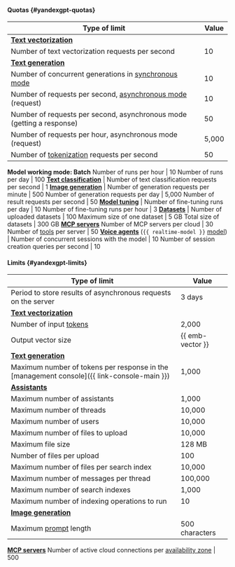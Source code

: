 #### Quotas {#yandexgpt-quotas}

Type of limit | Value
----- | -----
**[Text vectorization](../ai-studio/concepts/embeddings.md)** |
Number of text vectorization requests per second | 10
**[Text generation](../ai-studio/concepts/generation/index.md)** |
Number of concurrent generations in [synchronous mode](../ai-studio/concepts/generation/index.md#working-mode) | 10
Number of requests per second, [asynchronous mode](../ai-studio/concepts/generation/index.md#working-mode) (request) | 10
Number of requests per second, asynchronous mode (getting a response) | 50
Number of requests per hour, asynchronous mode (request) | 5,000
Number of [tokenization](../ai-studio/text-generation/api-ref/grpc/Tokenizer/index.md) requests per second | 50
**Model working mode: Batch**
Number of runs per hour | 10
Number of runs per day | 100
**[Text classification](../ai-studio/concepts/classifier/index.md)** |
Number of text classification requests per second | 1
**[Image generation](../ai-studio/concepts/generation/index.md)** |
Number of generation requests per minute | 500
Number of generation requests per day | 5,000
Number of result requests per second | 50
**[Model tuning](../ai-studio/concepts/tuning/index.md)** |
Number of fine-tuning runs per day | 10
Number of fine-tuning runs per hour | 3
**[Datasets](../ai-studio/concepts/resources/dataset.md)** |
Number of uploaded datasets | 100 
Maximum size of one dataset | 5 GB
Total size of datasets | 300 GB
**[MCP servers](../ai-studio/concepts/mcp-hub/index.md#servers)**
Number of MCP servers per cloud | 30 
Number of [tools](../ai-studio/concepts/assistant/tools/index.md) per server | 50
**[Voice agents](../ai-studio/concepts/agents/realtime.md)** (`{{ realtime-model }}` [model](../ai-studio/concepts/agents/realtime.md#model)) |
Number of concurrent sessions with the model | 10
Number of session creation queries per second | 10

#### Limits {#yandexgpt-limits}

Type of limit | Value
----- | -----
Period to store results of asynchronous requests on the server | 3 days
**[Text vectorization](../ai-studio/concepts/embeddings.md)** |
Number of input [tokens](../ai-studio/concepts/generation/tokens.md) | 2,000
Output vector size | {{ emb-vector }}
**[Text generation](../ai-studio/concepts/generation/index.md)** |
Maximum number of tokens per response in the [management console]({{ link-console-main }}) | 1,000
**[Assistants](../ai-studio/concepts/assistant/index.md)**|
Maximum number of assistants | 1,000
Maximum number of threads | 10,000
Maximum number of users | 10,000
Maximum number of files to upload | 10,000
Maximum file size | 128 MB
Number of files per upload | 100
Maximum number of files per search index | 10,000
Maximum number of messages per thread | 100,000
Maximum number of search indexes | 1,000
Maximum number of indexing operations to run | 10
**[Image generation](../ai-studio/concepts/generation/index.md)** |
Maximum [prompt](../ai-studio/concepts/index.md#prompt) length | 500 characters
**[MCP servers](../ai-studio/concepts/mcp-hub/index.md#servers)**
Number of active cloud connections per [availability zone](../overview/concepts/geo-scope.md) | 500
